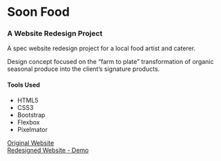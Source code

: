 # Soon Food
### A Website Redesign Project

A spec website redesign project for a local food artist and caterer.

Design concept focused on the “farm to plate” transformation of organic seasonal produce into the client’s signature products.

#### Tools Used
* HTML5
* CSS3
* Bootstrap
* Flexbox
* Pixelmator

[Original Website](http://www.soo-nfood.com/)<br>
[Redesigned Website - Demo](https://tinuola.github.io/soon-food/)
